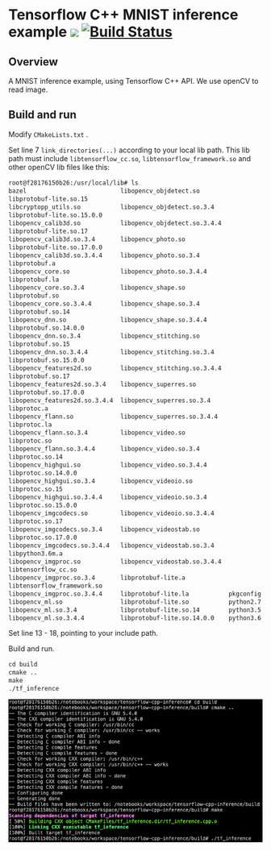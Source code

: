 # Tensorflow C++ MNIST inference example  ![](https://img.shields.io/badge/language-C++-blue.svg) [![Build Status](https://travis-ci.org/shijungg/tensorflow-cpp-inference.svg?branch=master)](https://travis-ci.org/shijungg/tensorflow-cpp-inference)

## Overview

A MNIST inference example, using Tensorflow C++ API. We use openCV to read image.

## Build and run

Modify ```CMakeLists.txt``` .

Set line 7 ```link_directories(...)``` according to  your local lib path. This lib path must include ```libtensorflow_cc.so```, ```libtensorflow_framework.so``` and other openCV lib files like this:

```shell
root@f28176150b26:/usr/local/lib# ls
bazel                          libopencv_objdetect.so        libprotobuf-lite.so.15
libcryptopp_utils.so           libopencv_objdetect.so.3.4    libprotobuf-lite.so.15.0.0
libopencv_calib3d.so           libopencv_objdetect.so.3.4.4  libprotobuf-lite.so.17
libopencv_calib3d.so.3.4       libopencv_photo.so            libprotobuf-lite.so.17.0.0
libopencv_calib3d.so.3.4.4     libopencv_photo.so.3.4        libprotobuf.a
libopencv_core.so              libopencv_photo.so.3.4.4      libprotobuf.la
libopencv_core.so.3.4          libopencv_shape.so            libprotobuf.so
libopencv_core.so.3.4.4        libopencv_shape.so.3.4        libprotobuf.so.14
libopencv_dnn.so               libopencv_shape.so.3.4.4      libprotobuf.so.14.0.0
libopencv_dnn.so.3.4           libopencv_stitching.so        libprotobuf.so.15
libopencv_dnn.so.3.4.4         libopencv_stitching.so.3.4    libprotobuf.so.15.0.0
libopencv_features2d.so        libopencv_stitching.so.3.4.4  libprotobuf.so.17
libopencv_features2d.so.3.4    libopencv_superres.so         libprotobuf.so.17.0.0
libopencv_features2d.so.3.4.4  libopencv_superres.so.3.4     libprotoc.a
libopencv_flann.so             libopencv_superres.so.3.4.4   libprotoc.la
libopencv_flann.so.3.4         libopencv_video.so            libprotoc.so
libopencv_flann.so.3.4.4       libopencv_video.so.3.4        libprotoc.so.14
libopencv_highgui.so           libopencv_video.so.3.4.4      libprotoc.so.14.0.0
libopencv_highgui.so.3.4       libopencv_videoio.so          libprotoc.so.15
libopencv_highgui.so.3.4.4     libopencv_videoio.so.3.4      libprotoc.so.15.0.0
libopencv_imgcodecs.so         libopencv_videoio.so.3.4.4    libprotoc.so.17
libopencv_imgcodecs.so.3.4     libopencv_videostab.so        libprotoc.so.17.0.0
libopencv_imgcodecs.so.3.4.4   libopencv_videostab.so.3.4    libpython3.6m.a
libopencv_imgproc.so           libopencv_videostab.so.3.4.4  libtensorflow_cc.so
libopencv_imgproc.so.3.4       libprotobuf-lite.a            libtensorflow_framework.so
libopencv_imgproc.so.3.4.4     libprotobuf-lite.la           pkgconfig
libopencv_ml.so                libprotobuf-lite.so           python2.7
libopencv_ml.so.3.4            libprotobuf-lite.so.14        python3.5
libopencv_ml.so.3.4.4          libprotobuf-lite.so.14.0.0    python3.6
```

Set line 13 - 18, pointing to your include path.

Build and run.

```shell
cd build
cmake ..
make
./tf_inference
```

<img src="screenshot.png">



